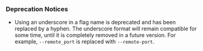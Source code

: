 ### Deprecation Notices

* Using an underscore in a flag name is deprecated and has been replaced by a hyphen. The underscore format will remain compatible for some time, until it is completely removed in a future version. For example, `--remote_port` is replaced with `--remote-port`.
